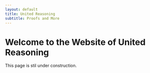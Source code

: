 ```yaml
---
layout: default
title: United Reasoning
subtitle: Proofs and More
---
```

# Welcome to the Website of United Reasoning

This page is stil under construction.
